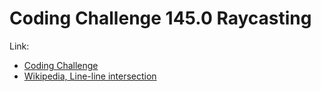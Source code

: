 # Coding Challenge 145.0 Raycasting

Link:
- [Coding Challenge](https://thecodingtrain.com/CodingChallenges/145-2d-ray-casting.html)
- [Wikipedia, Line-line intersection](https://en.wikipedia.org/wiki/Line–line_intersection)
